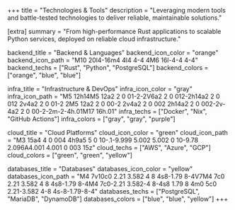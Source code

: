 +++
title = "Technologies & Tools"
description = "Leveraging modern tools and battle-tested technologies to deliver reliable, maintainable solutions."

[extra]
summary = "From high-performance Rust applications to scalable Python services, deployed on reliable cloud infrastructure."

backend_title = "Backend & Languages"
backend_icon_color = "orange"
backend_icon_path = "M10 20l4-16m4 4l4 4-4 4M6 16l-4-4 4-4"
backend_techs = ["Rust", "Python", "PostgreSQL"]
backend_colors = ["orange", "blue", "blue"]

infra_title = "Infrastructure & DevOps"
infra_icon_color = "gray"
infra_icon_path = "M5 12h14M5 12a2 2 0 01-2-2V6a2 2 0 012-2h14a2 2 0 012 2v4a2 2 0 01-2 2M5 12a2 2 0 00-2 2v4a2 2 0 002 2h14a2 2 0 002-2v-4a2 2 0 00-2-2m-2-4h.01M17 16h.01"
infra_techs = ["Docker", "Nix", "GitHub Actions"]
infra_colors = ["gray", "gray", "purple"]

cloud_title = "Cloud Platforms"
cloud_icon_color = "green"
cloud_icon_path = "M3 15a4 4 0 004 4h9a5 5 0 10-.1-9.999 5.002 5.002 0 10-9.78 2.096A4.001 4.001 0 003 15z"
cloud_techs = ["AWS", "Azure", "GCP"]
cloud_colors = ["green", "green", "yellow"]

databases_title = "Databases"
databases_icon_color = "yellow"
databases_icon_path = "M4 7v10c0 2.21 3.582 4 8 4s8-1.79 8-4V7M4 7c0 2.21 3.582 4 8 4s8-1.79 8-4M4 7c0-2.21 3.582-4 8-4s8 1.79 8 4m0 5c0 2.21-3.582 4-8 4s-8-1.79-8-4"
databases_techs = ["PostgreSQL", "MariaDB", "DynamoDB"]
databases_colors = ["blue", "blue", "yellow"]
+++
